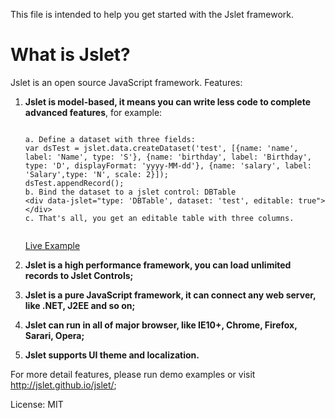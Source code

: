 <!DOCTYPE html>
<html>
<head>
<body>

<p>This file is intended to help you get started with the Jslet framework.</p>

<h1>What is Jslet?</h1>

<p>Jslet is an open source JavaScript framework. Features:</p>
<ol>
	<li><b>Jslet is model-based, it means you can write less code to complete advanced features</b>, for example: <br />
	<pre><code>
a. Define a dataset with three fields:
var dsTest = jslet.data.createDataset('test', [{name: 'name', label: 'Name', type: 'S'}, {name: 'birthday', label: 'Birthday', type: 'D', displayFormat: 'yyyy-MM-dd'}, {name: 'salary', label: 'Salary',type: 'N', scale: 2}]);
dsTest.appendRecord();
b. Bind the dataset to a jslet control: DBTable
&lt;div data-jslet="type: 'DBTable', dataset: 'test', editable: true"&gt;&lt;/div&gt;
c. That's all, you get an editable table with three columns.
		</code></pre>
	<p><a href="http://jslet.github.io/jslet/demo/startup.html">Live Example</a></p>
	</li>	
	<li><b><p>Jslet is a high performance framework, you can load unlimited records to Jslet Controls;</p></b></li>
	<li><b><p>Jslet is a pure JavaScript framework, it can connect any web server, like .NET, J2EE and so on;</p></b></li>
	<li><b><p>Jslet can run in all of major browser, like IE10+, Chrome, Firefox, Sarari, Opera;</p></b></li>
	<li><b><p>Jslet supports UI theme and localization.</p></b></li>
</ol>
<p>For more detail features, please run demo examples or visit <a href="http://jslet.github.io/jslet/">http://jslet.github.io/jslet/</a>;</p>
 
<p>License: MIT</p>

</body>
</html>
